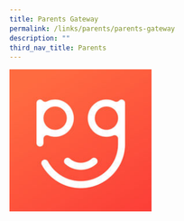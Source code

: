 ```yaml
---
title: Parents Gateway
permalink: /links/parents/parents-gateway
description: ""
third_nav_title: Parents
---
```

<img src="/images/PG.jpg" 
     style="width:50%">
